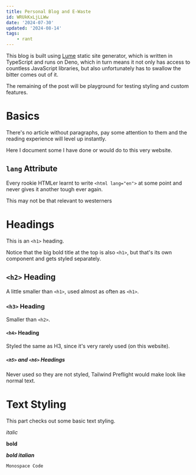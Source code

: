 ```yaml
---
title: Personal Blog and E-Waste
id: WRUkKxLjLLWw
date: '2024-07-30'
updated: '2024-08-14'
tags:
    - rant
---
```


This blog is built using [Lume](//lume.land/) static site generator,
which is written in TypeScript and runs on Deno, which in turn means it not only has access to
countless JavaScript libraries, but also unfortunately has to swallow the bitter comes out of it.

The remaining of the post will be playground for testing styling and custom features.


# Basics

There's no article without paragraphs, pay some attention to them and
the reading experience will level up instantly.

Here I document some I have done or would do to this very website.

## `lang` Attribute

Every rookie HTMLer learnt to write `<html lang="en">` at some point
and never gives it another tough ever again.

This may not be that relevant to westerners


# Headings

This is an `<h1>` heading.

Notice that the big bold title at the top is also `<h1>`,
but that's its own component and gets styled separately.

## `<h2>` Heading

A little smaller than `<h1>`, used almost as often as `<h1>`.

### `<h3>` Heading

Smaller than `<h2>`.

#### `<h4>` Heading

Styled the same as H3, since it's very rarely used (on this website).

##### `<h5>` and `<h6>` Headings

Never used so they are not styled, Tailwind Preflight would make
look like normal text.


# Text Styling

This part checks out some basic text styling.

*italic*

**bold**

***bold italian***

`Monospace Code`